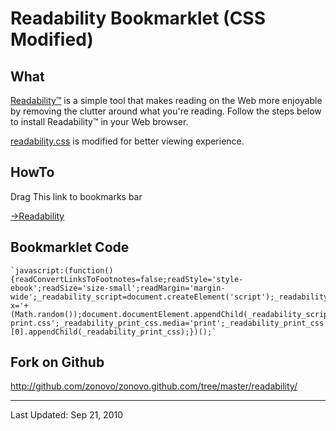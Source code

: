 # Readability Bookmarklet (CSS Modified)


## What
[Readability™](http://lab.arc90.com/experiments/readability/) is a simple tool that makes reading on the Web more enjoyable by removing the clutter around what you're reading. Follow the steps below to install Readability™ in your Web browser.

[readability.css](/css/readability.css) is modified for better viewing experience.


## HowTo
Drag This link to bookmarks bar

<a href="javascript:(function(){readConvertLinksToFootnotes=false;readStyle='style-ebook';readSize='size-small';readMargin='margin-wide';_readability_script=document.createElement('script');_readability_script.type='text/javascript';_readability_script.src='http://lab.arc90.com/experiments/readability/js/readability.js?x='+(Math.random());document.documentElement.appendChild(_readability_script);_readability_css=document.createElement('link');_readability_css.rel='stylesheet';_readability_css.href='http://zonovo.github.com/readability/css/readability.css';_readability_css.type='text/css';_readability_css.media='all';document.documentElement.appendChild(_readability_css);_readability_print_css=document.createElement('link');_readability_print_css.rel='stylesheet';_readability_print_css.href='http://lab.arc90.com/experiments/readability/css/readability-print.css';_readability_print_css.media='print';_readability_print_css.type='text/css';document.getElementsByTagName('head')[0].appendChild(_readability_print_css);})();">→Readability</a>


## Bookmarklet Code
    `javascript:(function(){readConvertLinksToFootnotes=false;readStyle='style-ebook';readSize='size-small';readMargin='margin-wide';_readability_script=document.createElement('script');_readability_script.type='text/javascript';_readability_script.src='http://lab.arc90.com/experiments/readability/js/readability.js?x='+(Math.random());document.documentElement.appendChild(_readability_script);_readability_css=document.createElement('link');_readability_css.rel='stylesheet';_readability_css.href='http://zonovo.github.com/readability/css/readability.css';_readability_css.type='text/css';_readability_css.media='all';document.documentElement.appendChild(_readability_css);_readability_print_css=document.createElement('link');_readability_print_css.rel='stylesheet';_readability_print_css.href='http://lab.arc90.com/experiments/readability/css/readability-print.css';_readability_print_css.media='print';_readability_print_css.type='text/css';document.getElementsByTagName('head')[0].appendChild(_readability_print_css);})();`


## Fork on Github
http://github.com/zonovo/zonovo.github.com/tree/master/readability/


* * * * *
Last Updated: Sep 21, 2010